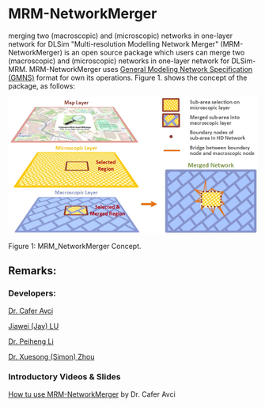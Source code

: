 # MRM-NetworkMerger
merging two (macroscopic) and (microscopic) networks in one-layer network for DLSim
"Multi-resolution Modelling Network Merger" (MRM-NetworkMerger) is an open source package which users can merge two (macroscopic) and (microscopic) networks in one-layer network for DLSim-MRM. MRM-NetworkMerger uses [General Modeling Network Specification (GMNS)](https://github.com/zephyr-data-specs/GMNS) format for own its operations. Figure 1. shows the concept of the package, as follows: 

![alt text](https://github.com/asu-trans-ai-lab/MRM_NetworkMerger/blob/main/media/networkMergerConcept2.jpg)

Figure 1: MRM_NetworkMerger Concept.

## Remarks:

### Developers:

[Dr. Cafer Avci](https://github.com/caferavci)

[Jiawei (Jay) LU](https://github.com/jiawlu)

[Dr. Peiheng Li](https://github.com/jdlph/Path4GMNS)

[Dr. Xuesong (Simon) Zhou](https://github.com/xzhou99)

### Introductory Videos & Slides

[How tu use MRM-NetworkMerger]([https://www.youtube.com/watch?v=dj6c6h4mWfI](https://www.youtube.com/watch?v=ejG2xRulOvI)) by Dr. Cafer Avci
